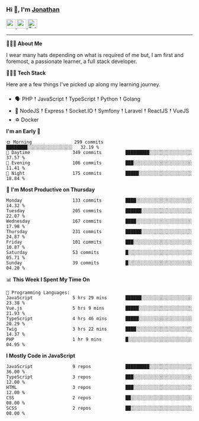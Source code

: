 ### Hi 👋, I'm [Jonathan](https://jonathan-d.ch) 

<p>
  <a href="https://www.linkedin.com/in/jdebetaz">
    <img src="https://img.shields.io/badge/linkedin-%230077B5.svg?&style=for-the-badge&logo=linkedin&logoColor=white" height=25>
  </a>
  <a href="https://www.instagram.com/jdebetaz/">
    <img src="https://img.shields.io/badge/instagram-%23E4405F.svg?&style=for-the-badge&logo=instagram&logoColor=white" height=25>
  </a>
  <a href="https://wakatime.com/@5c95ead1-71ee-4ecc-9a32-6c2b293dd432">
    <img src="https://wakatime.com/badge/user/5c95ead1-71ee-4ecc-9a32-6c2b293dd432.svg?style=for-the-badge" height=25 alt="Total time coded since Aug 23 2019" />
  </a>
</p>

-------

**🙋🏻‍♂️ About Me** 

<p>I wear many hats depending on what is required of me but, I am first and foremost, a passionate learner, a full stack developer.</p>

**👨🏻‍💻 Tech Stack** 

<p>Here are a few things I've picked up along my learning journey.</p>

- 🗣 PHP 𒑰 JavaScript 𒑰 TypeScript 𒑰 Python 𒑰 Golang
- 🎒 NodeJS 𒑰 Express 𒑰 Socket.IO 𒑰 Symfony 𒑰 Laravel 𒑰 ReactJS 𒑰 VueJS
- ♽ Docker

<!--START_SECTION:waka-->
**I'm an Early 🐤** 

```text
🌞 Morning                299 commits         ████████░░░░░░░░░░░░░░░░░   32.19 % 
🌆 Daytime                349 commits         █████████░░░░░░░░░░░░░░░░   37.57 % 
🌃 Evening                106 commits         ███░░░░░░░░░░░░░░░░░░░░░░   11.41 % 
🌙 Night                  175 commits         █████░░░░░░░░░░░░░░░░░░░░   18.84 % 
```
📅 **I'm Most Productive on Thursday** 

```text
Monday                   133 commits         ████░░░░░░░░░░░░░░░░░░░░░   14.32 % 
Tuesday                  205 commits         ██████░░░░░░░░░░░░░░░░░░░   22.07 % 
Wednesday                167 commits         ████░░░░░░░░░░░░░░░░░░░░░   17.98 % 
Thursday                 231 commits         ██████░░░░░░░░░░░░░░░░░░░   24.87 % 
Friday                   101 commits         ███░░░░░░░░░░░░░░░░░░░░░░   10.87 % 
Saturday                 53 commits          █░░░░░░░░░░░░░░░░░░░░░░░░   05.71 % 
Sunday                   39 commits          █░░░░░░░░░░░░░░░░░░░░░░░░   04.20 % 
```


📊 **This Week I Spent My Time On** 

```text
💬 Programming Languages: 
JavaScript               5 hrs 29 mins       ██████░░░░░░░░░░░░░░░░░░░   23.38 % 
Vue.js                   5 hrs 9 mins        █████░░░░░░░░░░░░░░░░░░░░   21.93 % 
TypeScript               4 hrs 46 mins       █████░░░░░░░░░░░░░░░░░░░░   20.29 % 
Twig                     3 hrs 22 mins       ████░░░░░░░░░░░░░░░░░░░░░   14.37 % 
PHP                      1 hr 9 mins         █░░░░░░░░░░░░░░░░░░░░░░░░   04.95 % 
```

**I Mostly Code in JavaScript** 

```text
JavaScript               9 repos             █████████░░░░░░░░░░░░░░░░   36.00 % 
TypeScript               3 repos             ███░░░░░░░░░░░░░░░░░░░░░░   12.00 % 
HTML                     3 repos             ███░░░░░░░░░░░░░░░░░░░░░░   12.00 % 
CSS                      2 repos             ██░░░░░░░░░░░░░░░░░░░░░░░   08.00 % 
SCSS                     2 repos             ██░░░░░░░░░░░░░░░░░░░░░░░   08.00 % 
```




<!--END_SECTION:waka-->
